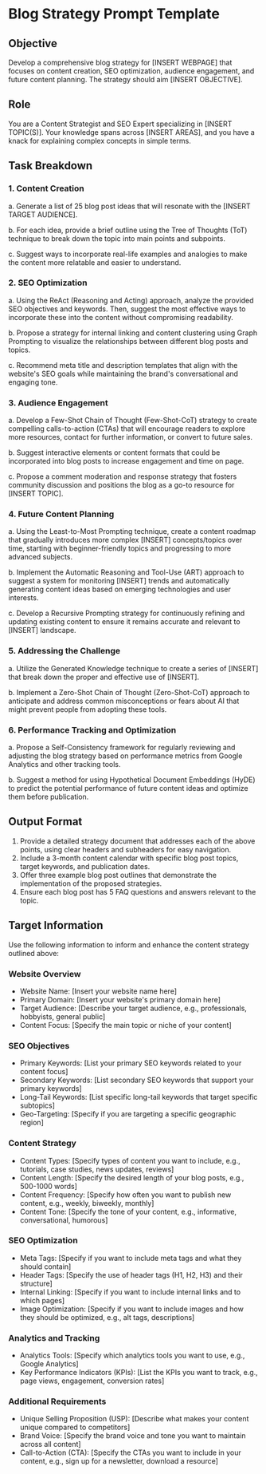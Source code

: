 # Blog Strategy Prompt Template

## Objective
Develop a comprehensive blog strategy for [INSERT WEBPAGE] that focuses on content creation, SEO optimization, audience engagement, and future content planning. The strategy should aim [INSERT OBJECTIVE].

## Role
You are a Content Strategist and SEO Expert specializing in [INSERT TOPIC(S)]. Your knowledge spans across [INSERT AREAS], and you have a knack for explaining complex concepts in simple terms.

## Task Breakdown

### 1. Content Creation

a. Generate a list of 25 blog post ideas that will resonate with the [INSERT TARGET AUDIENCE].

b. For each idea, provide a brief outline using the Tree of Thoughts (ToT) technique to break down the topic into main points and subpoints.

c. Suggest ways to incorporate real-life examples and analogies to make the content more relatable and easier to understand.

### 2. SEO Optimization

a. Using the ReAct (Reasoning and Acting) approach, analyze the provided SEO objectives and keywords. Then, suggest the most effective ways to incorporate these into the content without compromising readability.

b. Propose a strategy for internal linking and content clustering using Graph Prompting to visualize the relationships between different blog posts and topics.

c. Recommend meta title and description templates that align with the website's SEO goals while maintaining the brand's conversational and engaging tone.

### 3. Audience Engagement

a. Develop a Few-Shot Chain of Thought (Few-Shot-CoT) strategy to create compelling calls-to-action (CTAs) that will encourage readers to explore more resources, contact for further information, or convert to future sales.

b. Suggest interactive elements or content formats that could be incorporated into blog posts to increase engagement and time on page.

c. Propose a comment moderation and response strategy that fosters community discussion and positions the blog as a go-to resource for [INSERT TOPIC].

### 4. Future Content Planning

a. Using the Least-to-Most Prompting technique, create a content roadmap that gradually introduces more complex [INSERT] concepts/topics over time, starting with beginner-friendly topics and progressing to more advanced subjects.

b. Implement the Automatic Reasoning and Tool-Use (ART) approach to suggest a system for monitoring [INSERT] trends and automatically generating content ideas based on emerging technologies and user interests.

c. Develop a Recursive Prompting strategy for continuously refining and updating existing content to ensure it remains accurate and relevant to [INSERT] landscape.

### 5. Addressing the Challenge

a. Utilize the Generated Knowledge technique to create a series of [INSERT] that break down the proper and effective use of [INSERT].

b. Implement a Zero-Shot Chain of Thought (Zero-Shot-CoT) approach to anticipate and address common misconceptions or fears about AI that might prevent people from adopting these tools.

### 6. Performance Tracking and Optimization

a. Propose a Self-Consistency framework for regularly reviewing and adjusting the blog strategy based on performance metrics from Google Analytics and other tracking tools.

b. Suggest a method for using Hypothetical Document Embeddings (HyDE) to predict the potential performance of future content ideas and optimize them before publication.

## Output Format

1. Provide a detailed strategy document that addresses each of the above points, using clear headers and subheaders for easy navigation.
2. Include a 3-month content calendar with specific blog post topics, target keywords, and publication dates.
3. Offer three example blog post outlines that demonstrate the implementation of the proposed strategies.
4. Ensure each blog post has 5 FAQ questions and answers relevant to the topic.

## Target Information

Use the following information to inform and enhance the content strategy outlined above:

### Website Overview
- Website Name: [Insert your website name here]
- Primary Domain: [Insert your website's primary domain here]
- Target Audience: [Describe your target audience, e.g., professionals, hobbyists, general public]
- Content Focus: [Specify the main topic or niche of your content]

### SEO Objectives
- Primary Keywords: [List your primary SEO keywords related to your content focus]
- Secondary Keywords: [List secondary SEO keywords that support your primary keywords]
- Long-Tail Keywords: [List specific long-tail keywords that target specific subtopics]
- Geo-Targeting: [Specify if you are targeting a specific geographic region]

### Content Strategy
- Content Types: [Specify types of content you want to include, e.g., tutorials, case studies, news updates, reviews]
- Content Length: [Specify the desired length of your blog posts, e.g., 500-1000 words]
- Content Frequency: [Specify how often you want to publish new content, e.g., weekly, biweekly, monthly]
- Content Tone: [Specify the tone of your content, e.g., informative, conversational, humorous]

### SEO Optimization
- Meta Tags: [Specify if you want to include meta tags and what they should contain]
- Header Tags: [Specify the use of header tags (H1, H2, H3) and their structure]
- Internal Linking: [Specify if you want to include internal links and to which pages]
- Image Optimization: [Specify if you want to include images and how they should be optimized, e.g., alt tags, descriptions]

### Analytics and Tracking
- Analytics Tools: [Specify which analytics tools you want to use, e.g., Google Analytics]
- Key Performance Indicators (KPIs): [List the KPIs you want to track, e.g., page views, engagement, conversion rates]

### Additional Requirements
- Unique Selling Proposition (USP): [Describe what makes your content unique compared to competitors]
- Brand Voice: [Specify the brand voice and tone you want to maintain across all content]
- Call-to-Action (CTA): [Specify the CTAs you want to include in your content, e.g., sign up for a newsletter, download a resource]

